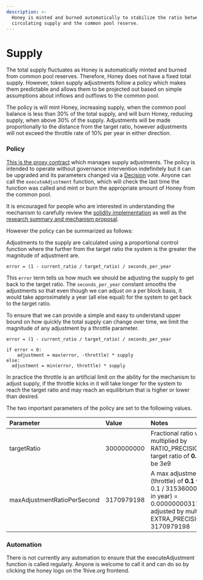 ```yaml
---
description: >-
  Honey is minted and burned automatically to stabilize the ratio between
  circulating supply and the common pool reserve.
---
```


# Supply

The total supply fluctuates as Honey is automatically minted and burned from common pool reserves. Therefore, Honey does not have a fixed total supply. However, token supply adjustments follow a policy which makes them predictable and allows them to be projected out based on simple assumptions about inflows and outflows to the common pool. 

The policy is will mint Honey, increasing supply, when the common pool balance is less than 30% of the total supply, and will burn Honey, reducing supply, when above 30% of the supply. Adjustments will be made proportionally to the distance from the target ratio, however adjustments will not exceed the throttle rate of 10% per year in either direction. 

### Policy 

[This is the proxy contract](https://blockscout.com/poa/xdai/address/0x783Da66eeA5a93F46F386806Fce49Ce18937F861/read-proxy) which manages supply adjustments. The policy is intended to operate without governance intervention indefinitely but it can be upgraded and its parameters changed via a [Decision](decisions.md) vote. Anyone can call the `executeAdjustment` function, which will check the last time the function was called and mint or burn the appropriate amount of Honey from the common pool. 

It is encouraged for people who are interested in understanding the mechanism to carefully review the [solidity implementation](https://github.com/1Hive/issuance/blob/master/contracts/Issuance.sol#L122) as well as the [research summary and mechanism proposal](https://forum.1hive.org/t/dynamic-honey-supply-policy-proposal/2224). 

However the policy can be summarized as follows:

Adjustments to the supply are calculated using a proportional control function where the further from the target ratio the system is the greater the magnitude of adjustment are.

```text
error = (1 - current_ratio / target_ratio) / seconds_per_year
```

This `error` term tells us how much we should be adjusting the supply to get back to the target ratio. The `seconds_per_year` constant smooths the adjustments so that even though we can adjust on a per block basis, it would take approximately a year \(all else equal\) for the system to get back to the target ratio.

To ensure that we can provide a simple and easy to understand upper bound on how quickly the total supply can change over time, we limit the magnitude of any adjustment by a throttle parameter.

```text
error = (1 - current_ratio / target_ratio) / seconds_per_year

if error < 0:
	adjustment = max(error, -throttle) * supply
else:
  adjustment = min(error, throttle) * supply 
```

In practice the throttle is an artificial limit on the ability for the mechanism to adjust supply, if the throttle kicks in it will take longer for the system to reach the target ratio and may reach an equilibrium that is higher or lower than desired. 

The two important parameters of the policy are set to the following values. 

| Parameter | Value | Notes |
| :--- | :--- | :--- |
| targetRatio | 3000000000 | Fractional ratio value multiplied by RATIO\_PRECISION, eg target ratio of **0.3** would be 3e9 |
| maxAdjustmentRatioPerSecond | 3170979198 | A max adjustment ratio \(throttle\) of **0.1** would be 0.1 / 31536000 \(seconds in year\) = 0.000000003170979198 adjusted by multiplying by EXTRA\_PRECISION = 3170979198  |

### Automation

There is not currently any automation to ensure that the executeAdjustment function is called regularly. Anyone is welcome to call it and can do so by clicking the honey logo on the 1hive.org frontend. 

